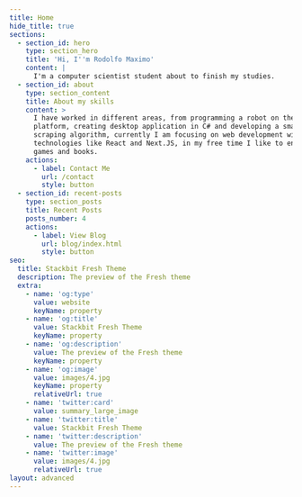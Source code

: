 ```yaml
---
title: Home
hide_title: true
sections:
  - section_id: hero
    type: section_hero
    title: 'Hi, I''m Rodolfo Maximo'
    content: |
      I'm a computer scientist student about to finish my studies.
  - section_id: about
    type: section_content
    title: About my skills
    content: >
      I have worked in different areas, from programming a robot on the Arduino
      platform, creating desktop application in C# and developing a small web
      scraping algorithm, currently I am focusing on web development with
      technologies like React and Next.JS, in my free time I like to enjoy video
      games and books.
    actions:
      - label: Contact Me
        url: /contact
        style: button
  - section_id: recent-posts
    type: section_posts
    title: Recent Posts
    posts_number: 4
    actions:
      - label: View Blog
        url: blog/index.html
        style: button
seo:
  title: Stackbit Fresh Theme
  description: The preview of the Fresh theme
  extra:
    - name: 'og:type'
      value: website
      keyName: property
    - name: 'og:title'
      value: Stackbit Fresh Theme
      keyName: property
    - name: 'og:description'
      value: The preview of the Fresh theme
      keyName: property
    - name: 'og:image'
      value: images/4.jpg
      keyName: property
      relativeUrl: true
    - name: 'twitter:card'
      value: summary_large_image
    - name: 'twitter:title'
      value: Stackbit Fresh Theme
    - name: 'twitter:description'
      value: The preview of the Fresh theme
    - name: 'twitter:image'
      value: images/4.jpg
      relativeUrl: true
layout: advanced
---
```

